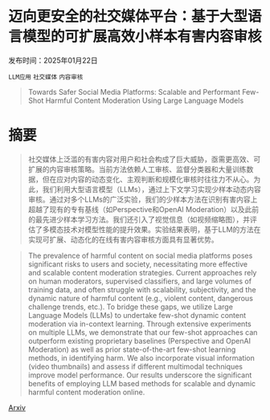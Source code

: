 # 迈向更安全的社交媒体平台：基于大型语言模型的可扩展高效小样本有害内容审核

发布时间：2025年01月22日

`LLM应用` `社交媒体` `内容审核`

> Towards Safer Social Media Platforms: Scalable and Performant Few-Shot Harmful Content Moderation Using Large Language Models

# 摘要

> 社交媒体上泛滥的有害内容对用户和社会构成了巨大威胁，亟需更高效、可扩展的内容审核策略。当前方法依赖人工审核、监督分类器和大量训练数据，但在应对内容的动态变化、主观判断和规模化审核时往往力不从心。为此，我们利用大型语言模型（LLMs），通过上下文学习实现少样本动态内容审核。通过对多个LLMs的广泛实验，我们的少样本方法在识别有害内容上超越了现有的专有基线（如Perspective和OpenAI Moderation）以及此前的最先进少样本学习方法。我们还引入了视觉信息（如视频缩略图），并评估了多模态技术对模型性能的提升效果。实验结果表明，基于LLM的方法在实现可扩展、动态化的在线有害内容审核方面具有显著优势。

> The prevalence of harmful content on social media platforms poses significant risks to users and society, necessitating more effective and scalable content moderation strategies. Current approaches rely on human moderators, supervised classifiers, and large volumes of training data, and often struggle with scalability, subjectivity, and the dynamic nature of harmful content (e.g., violent content, dangerous challenge trends, etc.). To bridge these gaps, we utilize Large Language Models (LLMs) to undertake few-shot dynamic content moderation via in-context learning. Through extensive experiments on multiple LLMs, we demonstrate that our few-shot approaches can outperform existing proprietary baselines (Perspective and OpenAI Moderation) as well as prior state-of-the-art few-shot learning methods, in identifying harm. We also incorporate visual information (video thumbnails) and assess if different multimodal techniques improve model performance. Our results underscore the significant benefits of employing LLM based methods for scalable and dynamic harmful content moderation online.

[Arxiv](https://arxiv.org/abs/2501.13976)